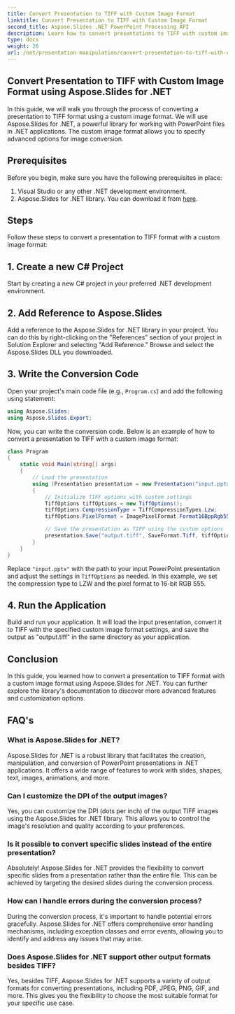 ```yaml
---
title: Convert Presentation to TIFF with Custom Image Format
linktitle: Convert Presentation to TIFF with Custom Image Format
second_title: Aspose.Slides .NET PowerPoint Processing API
description: Learn how to convert presentations to TIFF with custom image settings using Aspose.Slides for .NET. Step-by-step guide with code examples.
type: docs
weight: 26
url: /net/presentation-manipulation/convert-presentation-to-tiff-with-custom-image-format/
---
```


## Convert Presentation to TIFF with Custom Image Format using Aspose.Slides for .NET

In this guide, we will walk you through the process of converting a presentation to TIFF format using a custom image format. We will use Aspose.Slides for .NET, a powerful library for working with PowerPoint files in .NET applications. The custom image format allows you to specify advanced options for image conversion.

## Prerequisites

Before you begin, make sure you have the following prerequisites in place:

1. Visual Studio or any other .NET development environment.
2. Aspose.Slides for .NET library. You can download it from [here](https://downloads.aspose.com/slides/net).

## Steps

Follow these steps to convert a presentation to TIFF format with a custom image format:

## 1. Create a new C# Project

Start by creating a new C# project in your preferred .NET development environment.

## 2. Add Reference to Aspose.Slides

Add a reference to the Aspose.Slides for .NET library in your project. You can do this by right-clicking on the "References" section of your project in Solution Explorer and selecting "Add Reference." Browse and select the Aspose.Slides DLL you downloaded.

## 3. Write the Conversion Code

Open your project's main code file (e.g., `Program.cs`) and add the following using statement:

```csharp
using Aspose.Slides;
using Aspose.Slides.Export;
```

Now, you can write the conversion code. Below is an example of how to convert a presentation to TIFF with a custom image format:

```csharp
class Program
{
    static void Main(string[] args)
    {
        // Load the presentation
        using (Presentation presentation = new Presentation("input.pptx"))
        {
            // Initialize TIFF options with custom settings
            TiffOptions tiffOptions = new TiffOptions();
            tiffOptions.CompressionType = TiffCompressionTypes.Lzw;
            tiffOptions.PixelFormat = ImagePixelFormat.Format16BppRgb555;

            // Save the presentation as TIFF using the custom options
            presentation.Save("output.tiff", SaveFormat.Tiff, tiffOptions);
        }
    }
}
```

Replace `"input.pptx"` with the path to your input PowerPoint presentation and adjust the settings in `TiffOptions` as needed. In this example, we set the compression type to LZW and the pixel format to 16-bit RGB 555.

## 4. Run the Application

Build and run your application. It will load the input presentation, convert it to TIFF with the specified custom image format settings, and save the output as "output.tiff" in the same directory as your application.

## Conclusion

In this guide, you learned how to convert a presentation to TIFF format with a custom image format using Aspose.Slides for .NET. You can further explore the library's documentation to discover more advanced features and customization options.

## FAQ's

### What is Aspose.Slides for .NET?

Aspose.Slides for .NET is a robust library that facilitates the creation, manipulation, and conversion of PowerPoint presentations in .NET applications. It offers a wide range of features to work with slides, shapes, text, images, animations, and more.

### Can I customize the DPI of the output images?

Yes, you can customize the DPI (dots per inch) of the output TIFF images using the Aspose.Slides for .NET library. This allows you to control the image's resolution and quality according to your preferences.

### Is it possible to convert specific slides instead of the entire presentation?

Absolutely! Aspose.Slides for .NET provides the flexibility to convert specific slides from a presentation rather than the entire file. This can be achieved by targeting the desired slides during the conversion process.

### How can I handle errors during the conversion process?

During the conversion process, it's important to handle potential errors gracefully. Aspose.Slides for .NET offers comprehensive error handling mechanisms, including exception classes and error events, allowing you to identify and address any issues that may arise.

### Does Aspose.Slides for .NET support other output formats besides TIFF?

Yes, besides TIFF, Aspose.Slides for .NET supports a variety of output formats for converting presentations, including PDF, JPEG, PNG, GIF, and more. This gives you the flexibility to choose the most suitable format for your specific use case.
